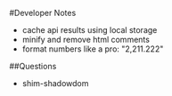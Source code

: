 


#Developer Notes

- cache api results using local storage
- minify and remove html comments
- format numbers like a pro: "2,211.222"

##Questions
- shim-shadowdom
